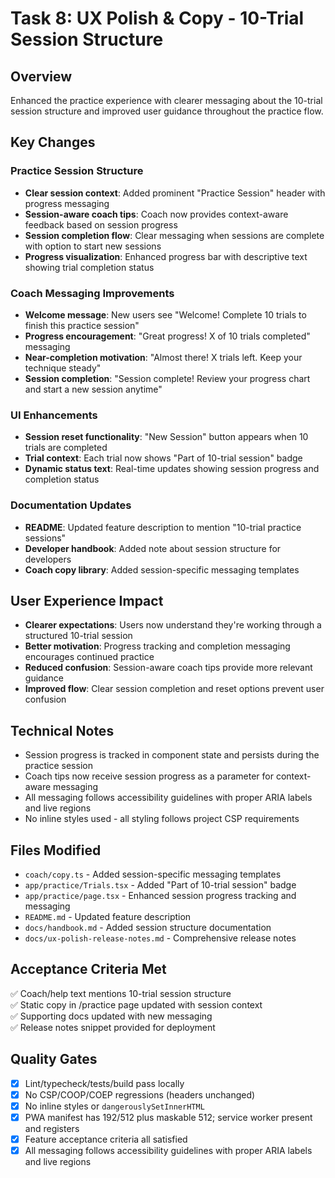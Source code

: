# Task 8: UX Polish & Copy - 10-Trial Session Structure

## Overview
Enhanced the practice experience with clearer messaging about the 10-trial session structure and improved user guidance throughout the practice flow.

## Key Changes

### Practice Session Structure
- **Clear session context**: Added prominent "Practice Session" header with progress messaging
- **Session-aware coach tips**: Coach now provides context-aware feedback based on session progress
- **Session completion flow**: Clear messaging when sessions are complete with option to start new sessions
- **Progress visualization**: Enhanced progress bar with descriptive text showing trial completion status

### Coach Messaging Improvements
- **Welcome message**: New users see "Welcome! Complete 10 trials to finish this practice session"
- **Progress encouragement**: "Great progress! X of 10 trials completed" messaging
- **Near-completion motivation**: "Almost there! X trials left. Keep your technique steady"
- **Session completion**: "Session complete! Review your progress chart and start a new session anytime"

### UI Enhancements
- **Session reset functionality**: "New Session" button appears when 10 trials are completed
- **Trial context**: Each trial now shows "Part of 10-trial session" badge
- **Dynamic status text**: Real-time updates showing session progress and completion status

### Documentation Updates
- **README**: Updated feature description to mention "10-trial practice sessions"
- **Developer handbook**: Added note about session structure for developers
- **Coach copy library**: Added session-specific messaging templates

## User Experience Impact
- **Clearer expectations**: Users now understand they're working through a structured 10-trial session
- **Better motivation**: Progress tracking and completion messaging encourages continued practice
- **Reduced confusion**: Session-aware coach tips provide more relevant guidance
- **Improved flow**: Clear session completion and reset options prevent user confusion

## Technical Notes
- Session progress is tracked in component state and persists during the practice session
- Coach tips now receive session progress as a parameter for context-aware messaging
- All messaging follows accessibility guidelines with proper ARIA labels and live regions
- No inline styles used - all styling follows project CSP requirements

## Files Modified
- `coach/copy.ts` - Added session-specific messaging templates
- `app/practice/Trials.tsx` - Added "Part of 10-trial session" badge
- `app/practice/page.tsx` - Enhanced session progress tracking and messaging
- `README.md` - Updated feature description
- `docs/handbook.md` - Added session structure documentation
- `docs/ux-polish-release-notes.md` - Comprehensive release notes

## Acceptance Criteria Met
✅ Coach/help text mentions 10-trial session structure  
✅ Static copy in /practice page updated with session context  
✅ Supporting docs updated with new messaging  
✅ Release notes snippet provided for deployment  

## Quality Gates
- [x] Lint/typecheck/tests/build pass locally
- [x] No CSP/COOP/COEP regressions (headers unchanged)
- [x] No inline styles or `dangerouslySetInnerHTML`
- [x] PWA manifest has 192/512 plus maskable 512; service worker present and registers
- [x] Feature acceptance criteria all satisfied
- [x] All messaging follows accessibility guidelines with proper ARIA labels and live regions
